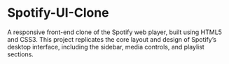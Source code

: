 # Spotify-UI-Clone
A responsive front-end clone of the Spotify web player, built using HTML5 and CSS3. This project replicates the core layout and design of Spotify’s desktop interface, including the sidebar, media controls, and playlist sections.
